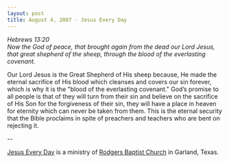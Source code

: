 ```yaml
---
layout: post
title: August 4, 2007 - Jesus Every Day
---
```


_Hebrews 13:20  
Now the God of peace, that brought again from the dead our Lord
Jesus, that great shepherd of the sheep, through the blood of the
everlasting covenant._

Our Lord Jesus is the Great Shepherd of His sheep because, He made
the eternal sacrifice of His blood which cleanses and covers our sin
forever, which is why it is the "blood of the everlasting covenant."
God&rsquo;s promise to all people is that of they will turn from
their sin and believe on the sacrifice of His Son for the forgiveness
of their sin, they will have a place in heaven for eternity which can
never be taken from them. This is the eternal security that the Bible
proclaims in spite of preachers and teachers who are bent on rejecting
it.

 --

<a href=http://jesuseveryday.net>Jesus Every Day</a> is a ministry of <a href=http://rodgersbaptist.net>Rodgers Baptist Church</a> in Garland, Texas.
